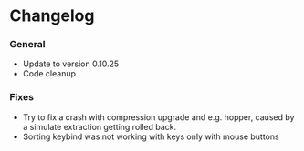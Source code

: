 # Changelog

### General
- Update to version 0.10.25
- Code cleanup

### Fixes
- Try to fix a crash with compression upgrade and e.g. hopper, caused by a simulate extraction getting rolled back.
- Sorting keybind was not working with keys only with mouse buttons